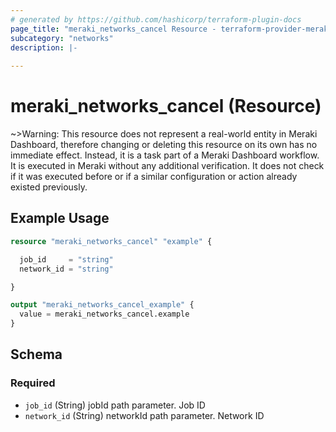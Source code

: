```yaml
---
# generated by https://github.com/hashicorp/terraform-plugin-docs
page_title: "meraki_networks_cancel Resource - terraform-provider-meraki"
subcategory: "networks"
description: |-
  
---
```


# meraki_networks_cancel (Resource)



~>Warning: This resource does not represent a real-world entity in Meraki Dashboard, therefore changing or deleting this resource on its own has no immediate effect. Instead, it is a task part of a Meraki Dashboard workflow. It is executed in Meraki without any additional verification. It does not check if it was executed before or if a similar configuration or action 
already existed previously.


## Example Usage

```terraform
resource "meraki_networks_cancel" "example" {

  job_id     = "string"
  network_id = "string"

}

output "meraki_networks_cancel_example" {
  value = meraki_networks_cancel.example
}
```

<!-- schema generated by tfplugindocs -->
## Schema

### Required

- `job_id` (String) jobId path parameter. Job ID
- `network_id` (String) networkId path parameter. Network ID
